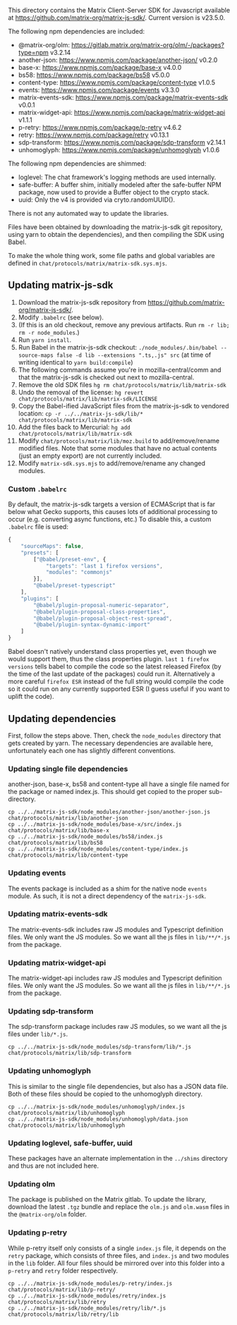 This directory contains the Matrix Client-Server SDK for Javascript available
at https://github.com/matrix-org/matrix-js-sdk/. Current version is v23.5.0.

The following npm dependencies are included:

* @matrix-org/olm: https://gitlab.matrix.org/matrix-org/olm/-/packages?type=npm v3.2.14
* another-json: https://www.npmjs.com/package/another-json/ v0.2.0
* base-x: https://www.npmjs.com/package/base-x v4.0.0
* bs58: https://www.npmjs.com/package/bs58 v5.0.0
* content-type: https://www.npmjs.com/package/content-type v1.0.5
* events: https://www.npmjs.com/package/events v3.3.0
* matrix-events-sdk: https://www.npmjs.com/package/matrix-events-sdk v0.0.1
* matrix-widget-api: https://www.npmjs.com/package/matrix-widget-api v1.1.1
* p-retry: https://www.npmjs.com/package/p-retry v4.6.2
* retry: https://www.npmjs.com/package/retry v0.13.1
* sdp-transform: https://www.npmjs.com/package/sdp-transform v2.14.1
* unhomoglyph: https://www.npmjs.com/package/unhomoglyph v1.0.6

The following npm dependencies are shimmed:

* loglevel: The chat framework's logging methods are used internally.
* safe-buffer: A buffer shim, initially modeled after the safe-buffer NPM package,
    now used to provide a Buffer object to the crypto stack.
* uuid: Only the v4 is provided via cryto.randomUUID().

There is not any automated way to update the libraries.

Files have been obtained by downloading the matrix-js-sdk git repository,
using yarn to obtain the dependencies), and then compiling the SDK using Babel.

To make the whole thing work, some file paths and global variables are defined
in `chat/protocols/matrix/matrix-sdk.sys.mjs`.

## Updating matrix-js-sdk

1.  Download the matrix-js-sdk repository from https://github.com/matrix-org/matrix-js-sdk/.
2.  Modify `.babelrc` (see below).
3.  (If this is an old checkout, remove any previous artifacts. Run `rm -r lib; rm -r node_modules`.)
4.  Run `yarn install`.
5.  Run Babel in the matrix-js-sdk checkout:
    `./node_modules/.bin/babel --source-maps false -d lib --extensions ".ts,.js" src`
    (at time of writing identical to `yarn build:compile`)
6.  The following commands assume you're in mozilla-central/comm and that the
    matrix-js-sdk is checked out next to mozilla-central.
7.  Remove the old SDK files `hg rm chat/protocols/matrix/lib/matrix-sdk`
9.  Undo the removal of the license: `hg revert chat/protocols/matrix/lib/matrix-sdk/LICENSE`
0.  Copy the Babel-ified JavaScript files from the matrix-js-sdk to vendored
    location: `cp -r ../../matrix-js-sdk/lib/* chat/protocols/matrix/lib/matrix-sdk`
10. Add the files back to Mercurial: `hg add chat/protocols/matrix/lib/matrix-sdk`
11. Modify `chat/protocols/matrix/lib/moz.build` to add/remove/rename modified
    files. Note that some modules that have no actual contents (just an empty
    export) are not currently included.
12. Modify `matrix-sdk.sys.mjs` to add/remove/rename any changed modules.

### Custom `.babelrc`

By default, the matrix-js-sdk targets a version of ECMAScript that is far below
what Gecko supports, this causes lots of additional processing to occur (e.g.
converting async functions, etc.) To disable this, a custom `.babelrc` file is
used:

```javascript
{
    "sourceMaps": false,
    "presets": [
        ["@babel/preset-env", {
            "targets": "last 1 firefox versions",
            "modules": "commonjs"
        }],
        "@babel/preset-typescript"
    ],
    "plugins": [
        "@babel/plugin-proposal-numeric-separator",
        "@babel/plugin-proposal-class-properties",
        "@babel/plugin-proposal-object-rest-spread",
        "@babel/plugin-syntax-dynamic-import"
    ]
}
```

Babel doesn't natively understand class properties yet, even though we would
support them, thus the class properties plugin. `last 1 firefox versions` tells
babel to compile the code so the latest released Firefox (by the time of the
last update of the packages) could run it. Alternatively a more careful
`firefox ESR` instead of the full string would compile the code so it could run
on any currently supported ESR (I guess useful if you want to uplift the code).

## Updating dependencies

First, follow the steps above. Then, check the `node_modules` directory that
gets created by yarn. The necessary dependencies are available here,
unfortunately each one has slightly different conventions.

### Updating single file dependencies

another-json, base-x, bs58 and content-type all have a single file
named for the package or named index.js. This should get copied to the proper
sub-directory.

```
cp ../../matrix-js-sdk/node_modules/another-json/another-json.js chat/protocols/matrix/lib/another-json
cp ../../matrix-js-sdk/node_modules/base-x/src/index.js chat/protocols/matrix/lib/base-x
cp ../../matrix-js-sdk/node_modules/bs58/index.js chat/protocols/matrix/lib/bs58
cp ../../matrix-js-sdk/node_modules/content-type/index.js chat/protocols/matrix/lib/content-type
```

### Updating events

The events package is included as a shim for the native node `events` module.
As such, it is not a direct dependency of the `matrix-js-sdk`.

### Updating matrix-events-sdk

The matrix-events-sdk includes raw JS modules and Typescript definition files.
We only want the JS modules. So we want all the js files in `lib/**/*.js`
from the package.

### Updating matrix-widget-api

The matrix-widget-api includes raw JS modules and Typescript definition files.
We only want the JS modules. So we want all the js files in `lib/**/*.js`
from the package.

### Updating sdp-transform

The sdp-transform package includes raw JS modules, so we want all the js files
under `lib/*.js`.

```
cp ../../matrix-js-sdk/node_modules/sdp-transform/lib/*.js chat/protocols/matrix/lib/sdp-transform
```

### Updating unhomoglyph

This is similar to the single file dependencies, but also has a JSON data file.
Both of these files should be copied to the unhomoglyph directory.

```
cp ../../matrix-js-sdk/node_modules/unhomoglyph/index.js chat/protocols/matrix/lib/unhomoglyph
cp ../../matrix-js-sdk/node_modules/unhomoglyph/data.json chat/protocols/matrix/lib/unhomoglyph
```

### Updating loglevel, safe-buffer, uuid

These packages have an alternate implementation in the `../shims` directory and
thus are not included here.

### Updating olm

The package is published on the Matrix gitlab. To update the library, download
the latest `.tgz` bundle and replace the `olm.js` and `olm.wasm` files in the
`@matrix-org/olm` folder.

### Updating p-retry

While p-retry itself only consists of a single `index.js` file, it depends on
the `retry` package, which consists of three files, and `index.js` and two
modules in the `lib` folder. All four files should be mirrored over into this
folder into a `p-retry` and `retry` folder respectively.

```
cp ../../matrix-js-sdk/node_modules/p-retry/index.js chat/protocols/matrix/lib/p-retry/
cp ../../matrix-js-sdk/node_modules/retry/index.js chat/protocols/matrix/lib/retry
cp ../../matrix-js-sdk/node_modules/retry/lib/*.js chat/protocols/matrix/lib/retry/lib
```

